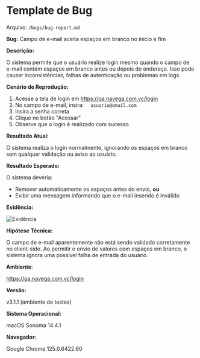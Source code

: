 # Template de Bug

Arquivo: `/bugs/bug-report.md`

**Bug:** Campo de e-mail aceita espaços em branco no início e fim

**Descrição:**

O sistema permite que o usuário realize login mesmo quando o campo de e-mail contém espaços em branco antes ou depois do endereço. Isso pode causar inconsistências, falhas de autenticação ou problemas em logs.

**Cenário de Reprodução:**

1. Acesse a tela de login em https://qa.navega.com.vc/login  
2. No campo de e-mail, insira: `   usuario@email.com  `  
3. Insira a senha correta  
4. Clique no botão "Acessar"  
5. Observe que o login é realizado com sucesso

**Resultado Atual:**

O sistema realiza o login normalmente, ignorando os espaços em branco sem qualquer validação ou aviso ao usuário.

**Resultado Esperado:**

O sistema deveria:
- Remover automaticamente os espaços antes do envio, **ou**
- Exibir uma mensagem informando que o e-mail inserido é inválido

**Evidência:**

![Evidência](../cypress/screenshots/login.cy.js/bug-espaco-email.png)


**Hipótese Técnica:**

O campo de e-mail aparentemente não está sendo validado corretamente no client-side. Ao permitir o envio de valores com espaços em branco, o sistema ignora uma possível falha de entrada do usuário.


**Ambiente**:

https://qa.navega.com.vc/login

**Versão:**

v3.1.1 (ambiente de testes)

**Sistema Operacional:**

macOS Sonoma 14.4.1

**Navegador:**

Google Chrome 125.0.6422.60
